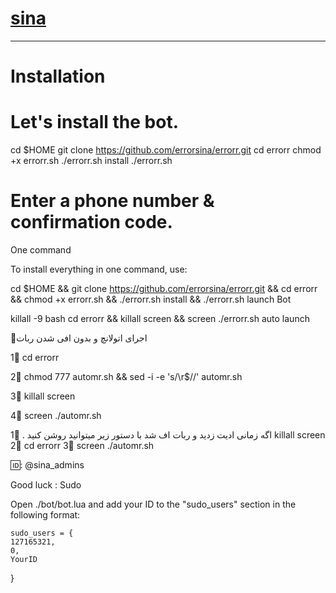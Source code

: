 # [sina](https://telegram.me/sina_admins)


* * *


# Installation



# Let's install the bot.
cd $HOME
git clone https://github.com/errorsina/errorr.git
cd errorr
chmod +x errorr.sh
./errorr.sh install
./errorr.sh 
# Enter a phone number & confirmation code.
One command

To install everything in one command, use:

cd $HOME && git clone https://github.com/errorsina/errorr.git && cd errorr && chmod +x errorr.sh && ./errorr.sh install && ./errorr.sh
launch Bot

killall -9 bash
cd errorr && killall screen && screen ./errorr.sh
auto launch

💢اجرای اتولانچ و بدون افی شدن ربات

1⃣ cd errorr

2⃣ chmod 777 automr.sh && sed -i -e 's/\r$//' automr.sh

3⃣ killall screen

4⃣ screen ./automr.sh

اگه زمانی ادیت زدید و ربات اف شد با دستور زیر میتوانید روشن کنید .
1⃣ killall screen
2⃣ cd errorr
3⃣ screen ./automr.sh


🆔: @sina_admins

Good luck :
Sudo

Open ./bot/bot.lua and add your ID to the "sudo_users" section in the following format:

    sudo_users = {
    127165321,
    0,
    YourID
  }

